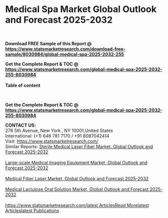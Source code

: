 <h1>Medical Spa Market Global Outlook and Forecast 2025-2032</h1><br/><p><strong>Download FREE Sample of this Report @ <a href="https://www.statsmarketresearch.com/download-free-sample/8030984/global-medical-spa-2025-2032-255">https://www.statsmarketresearch.com/download-free-sample/8030984/global-medical-spa-2025-2032-255</a></strong></p><div><b>Get the Complete Report & TOC @ <a href="https://www.statsmarketresearch.com/global-medical-spa-2025-2032-255-8030984">https://www.statsmarketresearch.com/global-medical-spa-2025-2032-255-8030984</a></b></div><br><b>Table of content</b><p><br><div><b>Get the Complete Report & TOC @ <a href="https://www.statsmarketresearch.com/global-medical-spa-2025-2032-255-8030984">https://www.statsmarketresearch.com/global-medical-spa-2025-2032-255-8030984</a></b></div></p> <b>CONTACT US:</b><br>276 5th Avenue, New York , NY 10001,United States<br>International: (+1) 646 781 7170 / +91 8087042414<br>Visit: <a href="https://www.statsmarketresearch.com/">https://www.statsmarketresearch.com/</a><br>Similar Reports: <a href="https://www.statsmarketresearch.com/global-medical-spa-2025-2032-255-8030984">Sterile Medical Laser Fiber Market, Global Outlook and Forecast 2025-2032</a><br/><br/><a href="https://www.statsmarketresearch.com/global-medical-spa-2025-2032-255-8030984">Large-scale Medical Imaging Equipment Market, Global Outlook and Forecast 2025-2032</a><br/><br/><a href="https://www.statsmarketresearch.com/global-medical-spa-2025-2032-255-8030984">Medical Fiber Laser Market, Global Outlook and Forecast 2025-2032</a><br/><br/><a href="https://www.statsmarketresearch.com/global-medical-spa-2025-2032-255-8030984">Medical Lactulose Oral Solution Market, Global Outlook and Forecast 2025-2032</a><br/><br/><a href="https://gyeongbokgung.com">https://www.statsmarketresearch.com/</a><a href="https://hallyeomaritime.com">latest Articles</a><a href="https://jingwansa.com">Read More</a><a href=https://nguoiviet.jp/">latest Articles</a><a href="https://www.intelmarketresearch.com/">latest Publications</a>